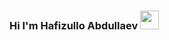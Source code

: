 ### Hi I'm Hafizullo Abdullaev <img src="https://media0.giphy.com/media/gM5qFksULw54NMWyry/giphy.gif?cid=ecf05e47famfj7356hfg0e40pz0y5c7xkz8i281nx85w3mlp&rid=giphy.gif&ct=s" width="30px" /> 


